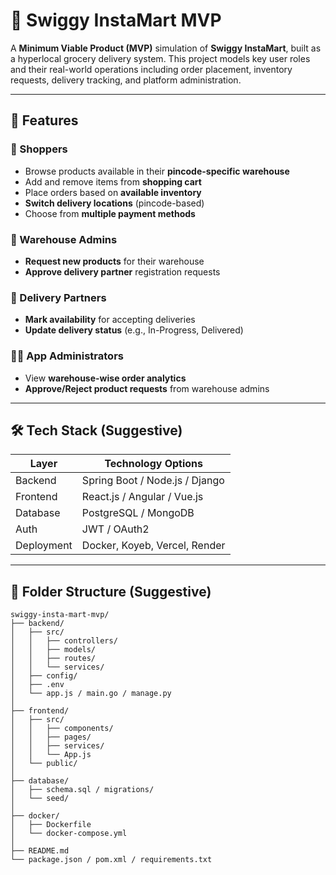 # 🛒 Swiggy InstaMart MVP

A **Minimum Viable Product (MVP)** simulation of **Swiggy InstaMart**, built as a hyperlocal grocery delivery system. This project models key user roles and their real-world operations including order placement, inventory requests, delivery tracking, and platform administration.

---

## 🚀 Features

### 🧍 Shoppers
- Browse products available in their **pincode-specific warehouse**
- Add and remove items from **shopping cart**
- Place orders based on **available inventory**
- **Switch delivery locations** (pincode-based)
- Choose from **multiple payment methods**

### 🏬 Warehouse Admins
- **Request new products** for their warehouse
- **Approve delivery partner** registration requests

### 🚴 Delivery Partners
- **Mark availability** for accepting deliveries
- **Update delivery status** (e.g., In-Progress, Delivered)

### 👨‍💼 App Administrators
- View **warehouse-wise order analytics**
- **Approve/Reject product requests** from warehouse admins

---

## 🛠 Tech Stack (Suggestive)

| Layer       | Technology Options                           |
|-------------|-----------------------------------------------|
| Backend     | Spring Boot / Node.js / Django               |
| Frontend    | React.js / Angular / Vue.js                  |
| Database    | PostgreSQL / MongoDB                         |
| Auth        | JWT / OAuth2                                 |
| Deployment  | Docker, Koyeb, Vercel, Render                |

---

## 📂 Folder Structure (Suggestive)

```plaintext
swiggy-insta-mart-mvp/
├── backend/
│   ├── src/
│   │   ├── controllers/
│   │   ├── models/
│   │   ├── routes/
│   │   └── services/
│   ├── config/
│   ├── .env
│   └── app.js / main.go / manage.py
│
├── frontend/
│   ├── src/
│   │   ├── components/
│   │   ├── pages/
│   │   ├── services/
│   │   └── App.js
│   └── public/
│
├── database/
│   ├── schema.sql / migrations/
│   └── seed/
│
├── docker/
│   ├── Dockerfile
│   └── docker-compose.yml
│
├── README.md
└── package.json / pom.xml / requirements.txt
